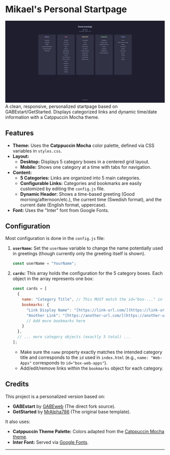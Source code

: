 # Mikael's Personal Startpage

![Screenshot of Homepage](assets//images/homepage-screenshot.png)
A clean, responsive, personalized startpage based on GABEstart/GetStarted. Displays categorized links and dynamic time/date information with a Catppuccin Mocha theme.

## Features

* **Theme:** Uses the **Catppuccin Mocha** color palette, defined via CSS variables in `styles.css`.
* **Layout:**
    * **Desktop:** Displays 5 category boxes in a centered grid layout.
    * **Mobile:** Shows one category at a time with tabs for navigation.
* **Content:**
    * **5 Categories:** Links are organized into 5 main categories.
    * **Configurable Links:** Categories and bookmarks are easily customized by editing the `config.js` file.
    * **Dynamic Header:** Shows a time-based greeting (Good morning/afternoon/etc.), the current time (Swedish format), and the current date (English format, uppercase).
* **Font:** Uses the "Inter" font from Google Fonts.

## Configuration

Most configuration is done in the `config.js` file:

1.  **`userName`:** Set the `userName` variable to change the name potentially used in greetings (though currently only the greeting itself is shown).
    ```javascript
    const userName = "YourName";
    ```
2.  **`cards`:** This array holds the configuration for the 5 category boxes. Each object in the array represents one box:
    ```javascript
    const cards = [
      {
        name: "Category Title", // This MUST match the id="box-..." in index.html (lowercase, hyphens for spaces) and the <h2> text
        bookmarks: {
          "Link Display Name": "[https://link-url.com/](https://link-url.com/)",
          "Another Link": "[https://another-url.com/](https://another-url.com/)"
          // Add more bookmarks here
        }
      },
      // ... more category objects (exactly 5 total) ...
    ];
    ```
    * Make sure the `name` property exactly matches the intended category title and corresponds to the `id` used in `index.html` (e.g., `name: "Web-Apps"` corresponds to `id="box-web-apps"`).
    * Add/edit/remove links within the `bookmarks` object for each category.

## Credits

This project is a personalized version based on:

* **GABEstart** by [GABEweb](https://github.com/gabeweb) (The direct fork source).
* **GetStarted** by [MrAlpha786](https://github.com/MrAlpha786) (The original base template).

It also uses:

* **Catppuccin Theme Palette:** Colors adapted from the [Catppuccin Mocha theme](https://github.com/catppuccin/catppuccin).
* **Inter Font:** Served via [Google Fonts](https://fonts.google.com/specimen/Inter).
---
